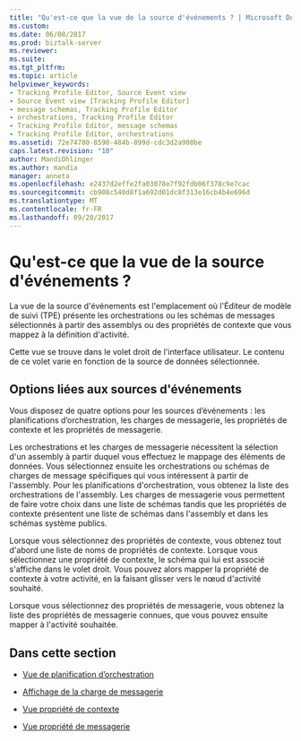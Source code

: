 ```yaml
---
title: "Qu'est-ce que la vue de la source d'événements ? | Microsoft Docs"
ms.custom: 
ms.date: 06/08/2017
ms.prod: biztalk-server
ms.reviewer: 
ms.suite: 
ms.tgt_pltfrm: 
ms.topic: article
helpviewer_keywords:
- Tracking Profile Editor, Source Event view
- Source Event view [Tracking Profile Editor]
- message schemas, Tracking Profile Editor
- orchestrations, Tracking Profile Editor
- Tracking Profile Editor, message schemas
- Tracking Profile Editor, orchestrations
ms.assetid: 72e74780-8590-484b-899d-cdc3d2a908be
caps.latest.revision: "10"
author: MandiOhlinger
ms.author: mandia
manager: anneta
ms.openlocfilehash: e2437d2effe2fa03078e7f92fdb06f378c9e7cac
ms.sourcegitcommit: cb908c540d8f1a692d01dc8f313e16cb4b4e696d
ms.translationtype: MT
ms.contentlocale: fr-FR
ms.lasthandoff: 09/20/2017
---
```

# <a name="what-is-the-source-event-view"></a>Qu'est-ce que la vue de la source d'événements ?
La vue de la source d'événements est l'emplacement où l'Éditeur de modèle de suivi (TPE) présente les orchestrations ou les schémas de messages sélectionnés à partir des assemblys ou des propriétés de contexte que vous mappez à la définition d'activité.  
  
 Cette vue se trouve dans le volet droit de l'interface utilisateur. Le contenu de ce volet varie en fonction de la source de données sélectionnée.  
  
## <a name="event-source-options"></a>Options liées aux sources d'événements  
 Vous disposez de quatre options pour les sources d’événements : les planifications d’orchestration, les charges de messagerie, les propriétés de contexte et les propriétés de messagerie.  
  
 Les orchestrations et les charges de messagerie nécessitent la sélection d'un assembly à partir duquel vous effectuez le mappage des éléments de données. Vous sélectionnez ensuite les orchestrations ou schémas de charges de message spécifiques qui vous intéressent à partir de l'assembly. Pour les planifications d'orchestration, vous obtenez la liste des orchestrations de l'assembly. Les charges de messagerie vous permettent de faire votre choix dans une liste de schémas tandis que les propriétés de contexte présentent une liste de schémas dans l'assembly et dans les schémas système publics.  
  
 Lorsque vous sélectionnez des propriétés de contexte, vous obtenez tout d'abord une liste de noms de propriétés de contexte. Lorsque vous sélectionnez une propriété de contexte, le schéma qui lui est associé s'affiche dans le volet droit. Vous pouvez alors mapper la propriété de contexte à votre activité, en la faisant glisser vers le nœud d'activité souhaité.  
  
 Lorsque vous sélectionnez des propriétés de messagerie, vous obtenez la liste des propriétés de messagerie connues, que vous pouvez ensuite mapper à l'activité souhaitée.  
  
## <a name="in-this-section"></a>Dans cette section  
  
-   [Vue de planification d’orchestration](../core/orchestration-schedule-view.md)  
  
-   [Affichage de la charge de messagerie](../core/messaging-payload-view.md)  
  
-   [Vue propriété de contexte](../core/context-property-view.md)  
  
-   [Vue propriété de messagerie](../core/messaging-property-view.md)